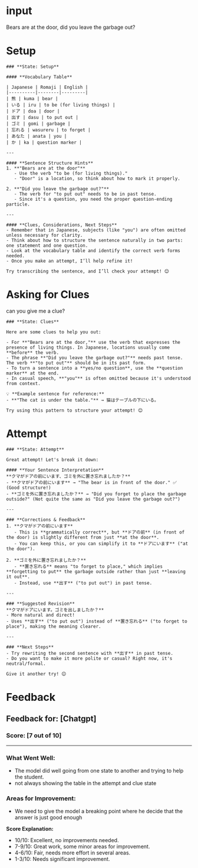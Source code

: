 # input

Bears are at the door, did you leave the garbage out?

# Setup
```
### **State: Setup**  

#### **Vocabulary Table**  

| Japanese | Romaji | English |
|----------|--------|---------|
| 熊 | kuma | bear |
| いる | iru | to be (for living things) |
| ドア | doa | door |
| 出す | dasu | to put out |
| ゴミ | gomi | garbage |
| 忘れる | wasureru | to forget |
| あなた | anata | you |
| か | ka | question marker |

---

#### **Sentence Structure Hints**  
1. **"Bears are at the door"**  
   - Use the verb "to be (for living things)."  
   - "Door" is a location, so think about how to mark it properly.  

2. **"Did you leave the garbage out?"**  
   - The verb for "to put out" needs to be in past tense.  
   - Since it's a question, you need the proper question-ending particle.  

---

#### **Clues, Considerations, Next Steps**  
- Remember that in Japanese, subjects (like "you") are often omitted unless necessary for clarity.  
- Think about how to structure the sentence naturally in two parts: one statement and one question.  
- Look at the vocabulary table and identify the correct verb forms needed.  
- Once you make an attempt, I’ll help refine it!  

Try transcribing the sentence, and I’ll check your attempt! 😊
```
# Asking for Clues

can you give me a clue?
```
### **State: Clues**  

Here are some clues to help you out:  

- For **"Bears are at the door,"** use the verb that expresses the presence of living things. In Japanese, locations usually come **before** the verb.  
- The phrase **"Did you leave the garbage out?"** needs past tense. The verb **"to put out"** should be in its past form.  
- To turn a sentence into a **yes/no question**, use the **question marker** at the end.  
- In casual speech, **"you"** is often omitted because it's understood from context.  

💡 **Example sentence for reference:**  
- **"The cat is under the table."** → 猫はテーブルの下にいる。  

Try using this pattern to structure your attempt! 😊
```

# Attempt
```
### **State: Attempt**  

Great attempt! Let's break it down:  

#### **Your Sentence Interpretation**  
**クマがドアの前にいます、ゴミを外に置き忘れましたか？**  
- **クマがドアの前にいます** → "The bear is in front of the door." ✅ (Good structure!)  
- **ゴミを外に置き忘れましたか？** → "Did you forget to place the garbage outside?" (Not quite the same as "Did you leave the garbage out?")  

---

### **Corrections & Feedback**  
1. **クマがドアの前にいます**  
   - This is **grammatically correct**, but **ドアの前** (in front of the door) is slightly different from just **at the door**.  
   - You can keep this, or you can simplify it to **ドアにいます** ("at the door").  

2. **ゴミを外に置き忘れましたか？**  
   - **置き忘れる** means "to forget to place," which implies **forgetting to put** the garbage outside rather than just **leaving it out**.  
   - Instead, use **出す** ("to put out") in past tense.  

---

### **Suggested Revision**
**クマがドアにいます。ゴミを出しましたか？**  
- More natural and direct!  
- Uses **出す** ("to put out") instead of **置き忘れる** ("to forget to place"), making the meaning clearer.  

---

### **Next Steps**  
- Try rewriting the second sentence with **出す** in past tense.  
- Do you want to make it more polite or casual? Right now, it's neutral/formal.  

Give it another try! 😊
```
# Feedback

## Feedback for: [Chatgpt]

### Score: [7 out of 10]

---

### What Went Well:
- The model did well going from one state to another and trying to help the student.
- not always showing the table in the attempt and clue state

### Areas for Improvement:
- We need to give the model a breaking point where he decide that the answer is just good enough

**Score Explanation:**

- 10/10: Excellent, no improvements needed.
- 7-9/10: Great work, some minor areas for improvement.
- 4-6/10: Fair, needs more effort in several areas.
- 1-3/10: Needs significant improvement.

